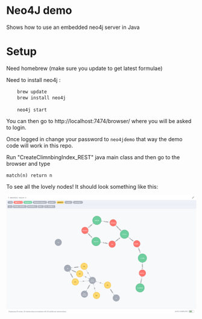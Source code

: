 # Neo4J demo

Shows how to use an embedded neo4j server in Java


# Setup 

Need homebrew (make sure you update to get latest formulae)

Need to install neo4j : 

```
    brew update
    brew install neo4j

    neo4j start
```
 
 You can then go to http://localhost:7474/browser/ where you will be asked to login.
 
 Once logged in change your password to `neo4jdemo` that way the demo code will work in this repo.
 
 
 Run "CreateClimnbingIndex_REST" java main class and then go to the browser and type
 
    match(n) return n
    
 To see all the lovely nodes! It should look something like this:
 
 <img src="doc/climbing-index-first-step.png" width=800 />
 